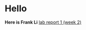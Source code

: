 # **Hello**
**Here is Frank Li**
[lab report 1 (week 2)](litianqing2887.github.io/cse15l-lab-reports/lab-report-1-week-2.html)
